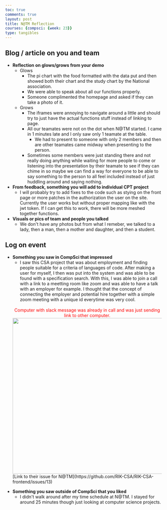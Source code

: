 ```yaml
---
toc: true
comments: true
layout: post
title: N@TM Reflection
courses: {compsci: {week: 23}}
type: tangibles
---
```


## Blog / article on you and team
- **Reflection on glows/grows from your demo**
    - Glows
        - The pi chart with the food formatted with the data put and then showed both their chart and the study chart by the National association.
        - We were able to speak about all our functions properly.
        - Someone complimented the homepage and asked if they can take a photo of it.
    - Grows
        - The iframes were annoying to navigate around a little and should try to just have the actual functions stuff instead of linking to page.
        - All our teamates were not on the dot when N@TM started. I came in 1 minutes late and I only saw only 1 teamate at the table.
            - We had to present to someone with only 2 members and then are other teamates came midway when presenting to the person.
        - Sometimes some members were just standing there and not really doing anything while waiting for more people to come or listening into the presentation by their teamate to see if they can chime in so maybe we can find a way for everyone to be able to say something to the person to all feel included instead of just huddling around and saying nothing.
- **From feedback, something you will add to individual CPT project**
    - I will probably try to add fixes to the code such as stying on the front page or more patches in the authorization the user on the site. Currently the user works but without proper mapping like with the jwt token. If I can get this to work, there will be more meshed together functions.
- **Visuals or pics of team and people you talked**
    - We don't have any photos but from what I remeber, we talked to a lady, then a man, then a mother and daughter, and then a student.

## Log on event
- **Something you saw in CompSci that impressed**
    - I saw this CSA project that was about employment and finding people suitable for a criteria of languages of code. After making a user for myself, I then was put into the system and was able to be found with a specification search. With this, I was able to join a call with a link to a meetting room like zoom and was able to have a talk with an employer for example. I thought that the concept of connecting the employer and potential hire together with a simple zoom meeting with a unique id everytime was very cool.
    <center>
        <span style="color:white;">Photo of me connected to a call with both computers.</span>
        <br>
        <span style="color:red;">Computer with slack message was already in call and was just sending link to other computer.</span>
        <img src="https://raw.githubusercontent.com/jplip/justin2.0/main/images/N@TM-RIK.png" width="500">
    </center>
    [Link to their issue for N@TM](https://github.com/RIK-CSA/RIK-CSA-frontend/issues/13)
<!-- 
https://raw.githubusercontent.com/jplip/justin2.0/main
{{site.baseurl}}
-->
- **Something you saw outside of CompSci that you liked**
    - I didn't walk around after my time schedule at N@TM. I stayed for around 25 minutes though just looking at computer science projects.